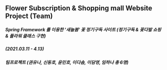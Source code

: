 ## Flower Subscription & Shopping mall Website Project (Team)
##### Spring Framework 를 이용한 '새늘봄' 꽃 정기구독 사이트 (정기구독 & 꽃다발 쇼핑 & 플라워 클래스 구현)
##### (2021.03.11 - 4.13)
##### 팀프로젝트 (권유나, 신동호, 윤민호, 이다솜, 이담영, 임하나 총 6명)

